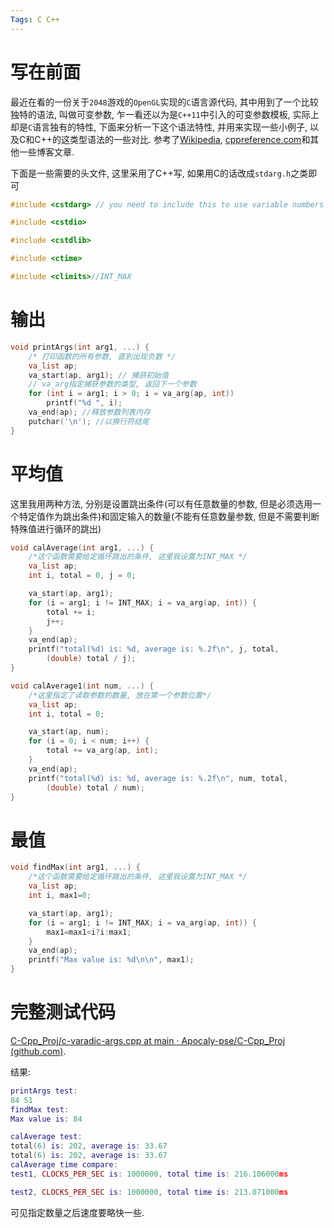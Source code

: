 ```yaml
---
Tags: C C++
---
```




# 写在前面

最近在看的一份关于`2048`游戏的`OpenGL`实现的`C`语言源代码, 其中用到了一个比较独特的语法, 叫做可变参数, 乍一看还以为是`C++11`中引入的可变参数模板, 实际上却是`C`语言独有的特性, 下面来分析一下这个语法特性, 并用来实现一些小例子, 以及C和C++的这类型语法的一些对比. 参考了[Wikipedia](https://www.wikipedia.org/), [cppreference.com](https://en.cppreference.com/w/Main_Page)和其他一些博客文章.

下面是一些需要的头文件, 这里采用了C++写, 如果用C的话改成`stdarg.h`之类即可

```cpp
#include <cstdarg> // you need to include this to use variable numbers of args

#include <cstdio>

#include <cstdlib>

#include <ctime>

#include <climits>//INT_MAX
```



# 输出

```c++
void printArgs(int arg1, ...) {
    /* 打印函数的所有参数, 直到出现负数 */
    va_list ap;
    va_start(ap, arg1); // 捕获初始值
    // va_arg指定捕获参数的类型, 返回下一个参数
    for (int i = arg1; i > 0; i = va_arg(ap, int))
        printf("%d ", i);
    va_end(ap); //释放参数列表内存
    putchar('\n'); //以换行符结尾
}
```







# 平均值

这里我用两种方法, 分别是设置跳出条件(可以有任意数量的参数, 但是必须选用一个特定值作为跳出条件)和固定输入的数量(不能有任意数量参数, 但是不需要判断特殊值进行循环的跳出)

```c++
void calAverage(int arg1, ...) {
    /*这个函数需要给定循环跳出的条件, 这里我设置为INT_MAX */
    va_list ap;
    int i, total = 0, j = 0;

    va_start(ap, arg1);
    for (i = arg1; i != INT_MAX; i = va_arg(ap, int)) {
        total += i;
        j++;
    }
    va_end(ap);
    printf("total(%d) is: %d, average is: %.2f\n", j, total,
        (double) total / j);
}

void calAverage1(int num, ...) {
    /*这里指定了读取参数的数量, 放在第一个参数位置*/
    va_list ap;
    int i, total = 0;

    va_start(ap, num);
    for (i = 0; i < num; i++) {
        total += va_arg(ap, int);
    }
    va_end(ap);
    printf("total(%d) is: %d, average is: %.2f\n", num, total,
        (double) total / num);
}
```









# 最值



```c++
void findMax(int arg1, ...) {
    /*这个函数需要给定循环跳出的条件, 这里我设置为INT_MAX */
    va_list ap;
    int i, max1=0;

    va_start(ap, arg1);
    for (i = arg1; i != INT_MAX; i = va_arg(ap, int)) {
        max1=max1<i?i:max1;
    }
    va_end(ap);
    printf("Max value is: %d\n\n", max1);
}
```



# 完整测试代码

[C-Cpp_Proj/c-varadic-args.cpp at main · Apocaly-pse/C-Cpp_Proj (github.com)](https://github.com/Apocaly-pse/C-Cpp_Proj/blob/main/cpp_grammar/fundamental_syntax/c-varadic-args.cpp).



结果:

```lua
printArgs test:
84 51 
findMax test:
Max value is: 84

calAverage test:
total(6) is: 202, average is: 33.67
total(6) is: 202, average is: 33.67
calAverage time compare:
test1, CLOCKS_PER_SEC is: 1000000, total time is: 216.106000ms

test2, CLOCKS_PER_SEC is: 1000000, total time is: 213.071000ms

```

可见指定数量之后速度要略快一些.
